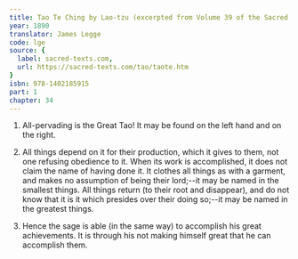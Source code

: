 ```yaml
---
title: Tao Te Ching by Lao-tzu (excerpted from Volume 39 of the Sacred Books of the East.)
year: 1890
translator: James Legge
code: lge
source: {
  label: sacred-texts.com,
  url: https://sacred-texts.com/tao/taote.htm
}
isbn: 978-1402185915
part: 1
chapter: 34
---
```

1. All-pervading is the Great Tao! It may be found on the left hand
and on the right. 

2. All things depend on it for their production, which it gives to
them, not one refusing obedience to it. When its work is accomplished,
it does not claim the name of having done it. It clothes all things
as with a garment, and makes no assumption of being their lord;--it
may be named in the smallest things. All things return (to their root
and disappear), and do not know that it is it which presides over
their doing so;--it may be named in the greatest things.

3. Hence the sage is able (in the same way) to accomplish his great
achievements. It is through his not making himself great that he can
accomplish them.